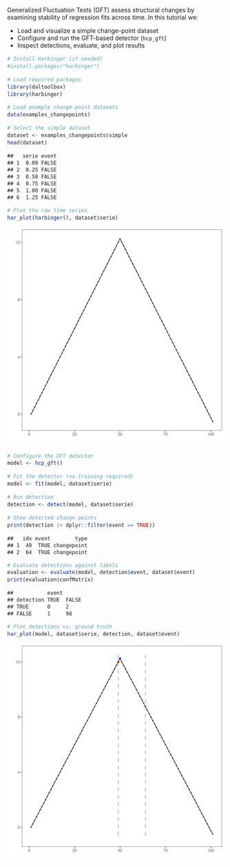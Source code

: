 Generalized Fluctuation Tests (GFT) assess structural changes by examining stability of regression fits across time. In this tutorial we:

- Load and visualize a simple change-point dataset
- Configure and run the GFT-based detector (`hcp_gft`)
- Inspect detections, evaluate, and plot results


``` r
# Install Harbinger (if needed)
#install.packages("harbinger")
```


``` r
# Load required packages
library(daltoolbox)
library(harbinger) 
```


``` r
# Load example change-point datasets
data(examples_changepoints)
```


``` r
# Select the simple dataset
dataset <- examples_changepoints$simple
head(dataset)
```

```
##   serie event
## 1  0.00 FALSE
## 2  0.25 FALSE
## 3  0.50 FALSE
## 4  0.75 FALSE
## 5  1.00 FALSE
## 6  1.25 FALSE
```


``` r
# Plot the raw time series
har_plot(harbinger(), dataset$serie)
```

![plot of chunk unnamed-chunk-5](fig/hcp_gft/unnamed-chunk-5-1.png)


``` r
# Configure the GFT detector
model <- hcp_gft()
```


``` r
# Fit the detector (no training required)
model <- fit(model, dataset$serie)
```


``` r
# Run detection
detection <- detect(model, dataset$serie)
```


``` r
# Show detected change points
print(detection |> dplyr::filter(event == TRUE))
```

```
##   idx event        type
## 1  49  TRUE changepoint
## 2  64  TRUE changepoint
```


``` r
# Evaluate detections against labels
evaluation <- evaluate(model, detection$event, dataset$event)
print(evaluation$confMatrix)
```

```
##           event      
## detection TRUE  FALSE
## TRUE      0     2    
## FALSE     1     98
```


``` r
# Plot detections vs. ground truth
har_plot(model, dataset$serie, detection, dataset$event)
```

![plot of chunk unnamed-chunk-11](fig/hcp_gft/unnamed-chunk-11-1.png)

